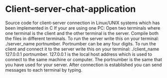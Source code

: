 # Client-server-chat-application
Source code for client-server connection in Linux/UNIX systems which has been implemented in C
If your are using one PC:
Open two terminals where one terminal is the client and the other terminal is the server. Compile both the files in
different terminals. To run the server write this on your terminal: ./server_name portnumber. Portnumber can be any four digits.
To run the client and connect it to the server write this on your terminal: ./client_name 127.0.0.1 portnumber. 127.0.0.1 is 
the local host address which is used to connect to the same machine or computer. The portnumber is the same that you have used 
for your server. After connection is established you can send messages to each terminal by typing.
